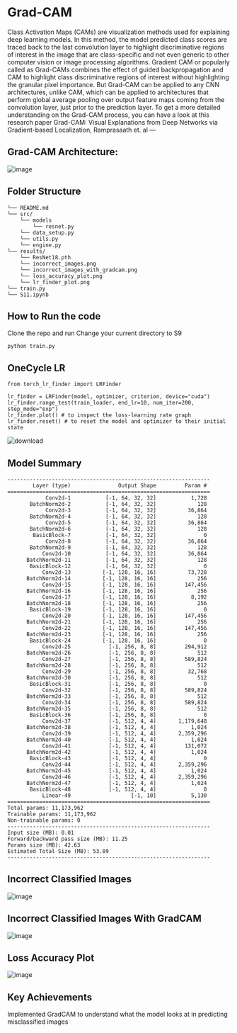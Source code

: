 # Grad-CAM

Class Activation Maps (CAMs) are visualization methods used for explaining deep learning models. In this method, the model predicted class scores are traced back to the last convolution layer to highlight discriminative regions of interest in the image that are class-specific and not even generic to other computer vision or image processing algorithms. Gradient CAM or popularly called as Grad-CAMs combines the effect of guided backpropagation and CAM to highlight class discriminative regions of interest without highlighting the granular pixel importance. But Grad-CAM can be applied to any CNN architectures, unlike CAM, which can be applied to architectures that perform global average pooling over output feature maps coming from the convolution layer, just prior to the prediction layer. To get a more detailed understanding on the Grad-CAM process, you can have a look at this research paper Grad-CAM: Visual Explanations from Deep Networks via Gradient-based Localization, Ramprasaath et. al —

## Grad-CAM Architecture:

![image](https://github.com/selvaraj-sembulingam/ERA-V1/assets/66372829/d56a8ae5-14c7-4961-bc0c-79ee321638ad)


## Folder Structure
```
└── README.md
└── src/
    └── models
        └── resnet.py
    └── data_setup.py
    └── utils.py
    └── engine.py
└── results/
    └── ResNet18.pth
    └── incorrect_images.png
    └── incorrect_images_with_gradcam.png
    └── loss_accuracy_plot.png
    └── lr_finder_plot.png
└── train.py
└── S11.ipynb
```

## How to Run the code
Clone the repo and run
Change your current directory to S9
```
python train.py
```

## OneCycle LR

```
from torch_lr_finder import LRFinder

lr_finder = LRFinder(model, optimizer, criterion, device="cuda")
lr_finder.range_test(train_loader, end_lr=10, num_iter=200, step_mode="exp")
lr_finder.plot() # to inspect the loss-learning rate graph
lr_finder.reset() # to reset the model and optimizer to their initial state
```

![download](https://github.com/selvaraj-sembulingam/ERA-V1/assets/66372829/ba198128-9c3e-4a6a-aef3-ec01b340e32c)


## Model Summary

```
----------------------------------------------------------------
        Layer (type)               Output Shape         Param #
================================================================
            Conv2d-1           [-1, 64, 32, 32]           1,728
       BatchNorm2d-2           [-1, 64, 32, 32]             128
            Conv2d-3           [-1, 64, 32, 32]          36,864
       BatchNorm2d-4           [-1, 64, 32, 32]             128
            Conv2d-5           [-1, 64, 32, 32]          36,864
       BatchNorm2d-6           [-1, 64, 32, 32]             128
        BasicBlock-7           [-1, 64, 32, 32]               0
            Conv2d-8           [-1, 64, 32, 32]          36,864
       BatchNorm2d-9           [-1, 64, 32, 32]             128
           Conv2d-10           [-1, 64, 32, 32]          36,864
      BatchNorm2d-11           [-1, 64, 32, 32]             128
       BasicBlock-12           [-1, 64, 32, 32]               0
           Conv2d-13          [-1, 128, 16, 16]          73,728
      BatchNorm2d-14          [-1, 128, 16, 16]             256
           Conv2d-15          [-1, 128, 16, 16]         147,456
      BatchNorm2d-16          [-1, 128, 16, 16]             256
           Conv2d-17          [-1, 128, 16, 16]           8,192
      BatchNorm2d-18          [-1, 128, 16, 16]             256
       BasicBlock-19          [-1, 128, 16, 16]               0
           Conv2d-20          [-1, 128, 16, 16]         147,456
      BatchNorm2d-21          [-1, 128, 16, 16]             256
           Conv2d-22          [-1, 128, 16, 16]         147,456
      BatchNorm2d-23          [-1, 128, 16, 16]             256
       BasicBlock-24          [-1, 128, 16, 16]               0
           Conv2d-25            [-1, 256, 8, 8]         294,912
      BatchNorm2d-26            [-1, 256, 8, 8]             512
           Conv2d-27            [-1, 256, 8, 8]         589,824
      BatchNorm2d-28            [-1, 256, 8, 8]             512
           Conv2d-29            [-1, 256, 8, 8]          32,768
      BatchNorm2d-30            [-1, 256, 8, 8]             512
       BasicBlock-31            [-1, 256, 8, 8]               0
           Conv2d-32            [-1, 256, 8, 8]         589,824
      BatchNorm2d-33            [-1, 256, 8, 8]             512
           Conv2d-34            [-1, 256, 8, 8]         589,824
      BatchNorm2d-35            [-1, 256, 8, 8]             512
       BasicBlock-36            [-1, 256, 8, 8]               0
           Conv2d-37            [-1, 512, 4, 4]       1,179,648
      BatchNorm2d-38            [-1, 512, 4, 4]           1,024
           Conv2d-39            [-1, 512, 4, 4]       2,359,296
      BatchNorm2d-40            [-1, 512, 4, 4]           1,024
           Conv2d-41            [-1, 512, 4, 4]         131,072
      BatchNorm2d-42            [-1, 512, 4, 4]           1,024
       BasicBlock-43            [-1, 512, 4, 4]               0
           Conv2d-44            [-1, 512, 4, 4]       2,359,296
      BatchNorm2d-45            [-1, 512, 4, 4]           1,024
           Conv2d-46            [-1, 512, 4, 4]       2,359,296
      BatchNorm2d-47            [-1, 512, 4, 4]           1,024
       BasicBlock-48            [-1, 512, 4, 4]               0
           Linear-49                   [-1, 10]           5,130
================================================================
Total params: 11,173,962
Trainable params: 11,173,962
Non-trainable params: 0
----------------------------------------------------------------
Input size (MB): 0.01
Forward/backward pass size (MB): 11.25
Params size (MB): 42.63
Estimated Total Size (MB): 53.89
----------------------------------------------------------------
```

## Incorrect Classified Images

![image](https://github.com/selvaraj-sembulingam/ERA-V1/assets/66372829/49243d79-5f03-4780-93a1-0e10bd811d31)

## Incorrect Classified Images With GradCAM

![image](https://github.com/selvaraj-sembulingam/ERA-V1/assets/66372829/2f900377-26d5-4515-a456-9b91203390f1)


## Loss Accuracy Plot

![image](https://github.com/selvaraj-sembulingam/ERA-V1/assets/66372829/b1d2edb5-a0f8-4111-99c6-31845ef10453)


## Key Achievements
Implemented GradCAM to understand what the model looks at in predicting misclassified images
